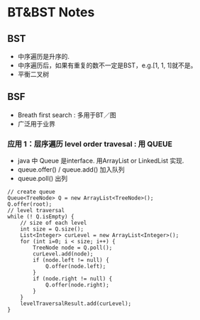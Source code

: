 # BT&BST Notes     
     
## BST
* 中序遍历是升序的.
* 中序遍历后，如果有重复的数不一定是BST，e.g.[1, 1, 1]就不是。     
* 平衡二叉树     

## BSF
* Breath first search : 多用于BT／图      
* 广泛用于业界
### 应用 1：层序遍历 level order travesal : 用 QUEUE  
* java 中 Queue 是interface. 用ArrayList or LinkedList 实现.       
* queue.offer() / queue.add() 加入队列     
* queue.poll() 出列

```
// create queue
Queue<TreeNode> Q = new ArrayList<TreeNode>();
Q.offer(root);
// level traversal 
while (! Q.isEmpty) {
    // size of each level
    int size = Q.size();
    List<Integer> curLevel = new ArrayList<Integer>();
    for (int i=0; i < size; i++) {
        TreeNode node = Q.poll();
        curLevel.add(node);
        if (node.left != null) {
            Q.offer(node.left);
        }
        if (node.right != null) {
            Q.offer(node.right);
        }
    }
    levelTraversalResult.add(curLevel);
}
```
